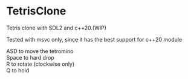 # TetrisClone
Tetris clone with SDL2 and c++20.(WIP)

Tested with msvc only, since it has the best support for c++20 module

ASD to move the tetromino  
Space to hard drop  
R to rotate (clockwise only)  
Q to hold  
